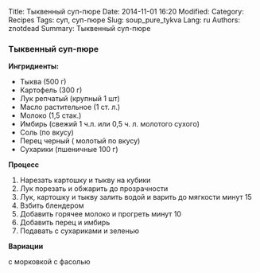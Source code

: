 Title: Тыквенный суп-пюре
Date: 2014-11-01 16:20
Modified:
Category: Recipes
Tags: суп, суп-пюре
Slug: soup_pure_tykva
Lang: ru
Authors: znotdead
Summary: Тыквенный суп-пюре

### Тыквенный суп-пюре

**Ингридиенты:**

- Тыква (500 г)
- Картофель	(300 г)
- Лук репчатый (крупный 1 шт)
- Масло растительное (1 ст. л.)
- Молоко (1,5 стак.)
- Имбирь (свежий 1 ч.л. или 0,5 ч. л. молотого сухого)
- Соль (по вкусу)
- Перец черный ( молотый по вкусу)
- Сухарики (пшеничные 100 г)

**Процесс**

1. Нарезать картошку и тыкву на кубики
2. Лук порезать и обжарить до прозрачности
3. Лук, картошку и тыкву залить водой и варить до мягкости минут 15
4. Взбить блендером
5. Добавить горячее молоко и прогреть минут 10
6. Добавить перец и имбирь
7. Подавать с сухариками и зеленью

**Вариации**

с морковкой
с фасолью

